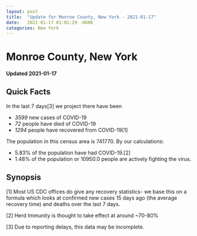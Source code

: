 ```yaml
---
layout: post
title:  "Update for Monroe County, New York - 2021-01-17"
date:   2021-01-17 01:01:29 -0600
categories: New York
---
```


# Monroe County, New York
#### Updated 2021-01-17

## Quick Facts

In the last 7 days[3] we project there have been
- *3599* new cases of COVID-19
- *72* people have died of COVID-19
- *1294* people have recovered from COVID-19[1]

The population in this census area is 741770. By our calculations:
- 5.83% of the population have had COVID-19.[2]
- 1.48% of the population or 10950.0 people are actively fighting the virus.

## Synopsis




[1] Most US CDC offices do give any recovery statistics- we base this on a formula which looks at confirmed new cases
15 days ago (the average recovery time) and deaths over the last 7 days.

[2] Herd Immunity is thought to take effect at around ~70-80%

[3] Due to reporting delays, this data may be incomplete.
 
    